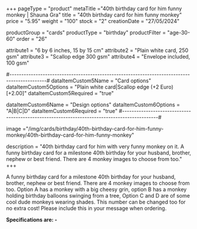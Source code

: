 +++
pageType = "product"
metaTitle ="40th birthday card for him funny monkey | Shauna Gra"
title = "40th birthday card for him funny monkey"
price = "5.95"
weight = "100"
stock = "2"
creationDate = "27/05/2024"

productGroup = "cards"
productType = "birthday"
productFilter = "age-30-60"
order = "26"

attribute1 = "6 by 6 inches, 15 by 15 cm" 
attribute2 = "Plain white card, 250 gsm"
attribute3 = "Scallop edge 300 gsm"
attribute4 = "Envelope included, 100 gsm"

#---------------------------------------------------------------------------------------------#
dataItemCustom5Name = "Card options"
dataItemCustom5Options = "Plain white card|Scallop edge (+2 Euro)[+2.00]"
dataItemCustom5Required = "true"

dataItemCustom6Name = "Design options"
dataItemCustom6Options = "A|B|C|D"
dataItemCustom6Required = "true"
#---------------------------------------------------------------------------------------------#

image ="/img/cards/birthday/40th-birthday-card-for-him-funny-monkey/40th-birthday-card-for-him-funny-monkey"

description = "40th birthday card for him with very funny monkey on it. A funny birthday card for a milestone 40th birthday for your husband, brother, nephew or best friend.  There are 4 monkey images to choose from too."
+++

A funny birthday card for a milestone 40th birthday for your husband, brother, nephew or best friend. There are 4 monkey images to choose from too. Option A has a monkey with a big cheesy grin, option B has a monkey holding birthday balloons swinging from a tree, Option C and D are of some cool dude monkeys wearing shades. This number can be changed too for no extra cost! Please include this in your message when ordering.

**Specifications are: -**
